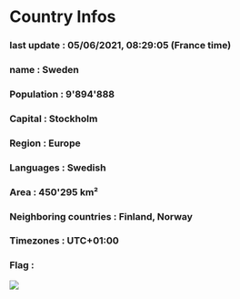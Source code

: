 # Country  Infos
### last update : 05/06/2021, 08:29:05 (France time)

### name : Sweden
### Population : 9'894'888
### Capital : Stockholm
### Region : Europe
### Languages : Swedish
### Area : 450'295 km²
### Neighboring countries : Finland, Norway
### Timezones : UTC+01:00

### Flag :
![](https://restcountries.eu/data/swe.svg)